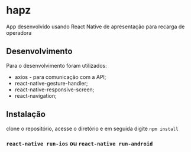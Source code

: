 # hapz
App desenvolvido usando React Native de apresentação para recarga de operadora

## Desenvolvimento

Para o desenvolvimento foram utilizados:
* axios - para comunicação com a API;
* react-native-gesture-handler;
* react-native-responsive-screen;
* react-navigation;

## Instalação

clone o repositório, acesse o diretório e em seguida digite `npm install`

### `react-native run-ios` ou `react-native run-android`